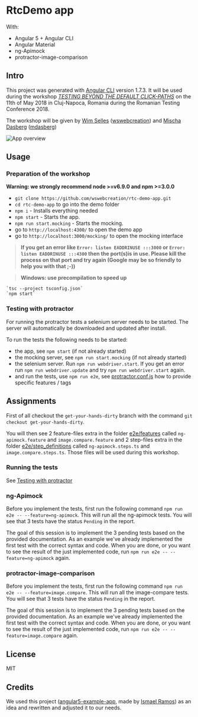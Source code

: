 # RtcDemo app

With: 

- Angular 5 + Angular CLI 
- Angular Material 
- ng-Apimock
- protractor-image-comparison

## Intro

This project was generated with [Angular CLI](https://github.com/angular/angular-cli) version 1.7.3. 
It will be used during the workshop [*TESTING BEYOND THE DEFAULT CLICK-PATHS*](https://romaniatesting.ro/sessions/testing-beyond-the-default-click-paths/) on the 11th of May 2018 in  Cluj-Napoca, Romania during the Romanian Testing Conference 2018.

The workshop will be given by [Wim Selles](https://romaniatesting.ro/speakers/wim-selles/) ([wswebcreation](https://github.com/wswebcreation/)) and [Mischa Dasberg](https://romaniatesting.ro/speakers/mischa-dasberg/) ([mdasberg](https://github.com/mdasberg))

![App overview](./assets/app-movie.gif "App overview")

## Usage

### Preparation of the workshop
**Warning: we strongly recommend node >=v6.9.0 and npm >=3.0.0**

- `git clone https://github.com/wswebcreation/rtc-demo-app.git`
- `cd rtc-demo-app` to go into the demo folder
- `npm i` - Installs everything needed
- `npm start` - Starts the app.
- `npm run start.mocking` - Starts the mocking.
- go to `http://localhost:4300/` to open the demo app
- go to `http://localhost:3000/mocking/` to open the mocking interface

> **If you get an error like `Error: listen EADDRINUSE :::3000` or `Error: listen EADDRINUSE :::4300` then the port(s)is in use. Please kill the process on that port and try again (Google may be so friendly to help you with that ;-))**

> **Windows: use precompilation to speed up**

    `tsc --project tsconfig.json`
    `npm start`

### Testing with protractor
For running the protractor tests a selenium server needs to be started. The server will automatically be downloaded and updated after install.

To run the tests the following needs to be started:
- the app, see `npm start` (if not already started)
- the mocking server, see `npm run start.mocking` (if not already started)
- the selenium server. Run `npm run webdriver.start`. If you get an error run `npm run webdriver.update` and try `npm run webdriver.start` again.
- and run the tests, use `npm run e2e`, see [protractor.conf.js](./e2e/config/protractor.conf.js) how to provide specific features / tags

## Assignments
First of all checkout the `get-your-hands-dirty` branch with the command `git checkout get-your-hands-dirty`. 

You will then see 2 feature-files extra in the folder [e2e/features](./e2e/features) called `ng-apimock.feature` and `image.compare.feature` 
and 2 step-files extra in the folder [e2e/step_definitions](./e2e/step_definitions) called `ng-apimock.steps.ts` and `image.compare.steps.ts`. Those files will be used during this workshop.

### Running the tests
See [Testing with protractor](./README.md#testing-with-protractor)

### ng-Apimock
Before you implement the tests, first run the following command `npm run e2e -- --feature=ng-apimock`. This will run all the ng-apimock tests. 
You will see that 3 tests have the status `Pending` in the report.

The goal of this session is to implement the 3 pending tests based on the provided documentation. As an example we've already implemented the first test with the correct syntax and code.
When you are done, or you want to see the result of the just implemented code, run `npm run e2e -- --feature=ng-apimock` again.

### protractor-image-comparison
Before you implement the tests, first run the following command `npm run e2e -- --feature=image.compare`. This will run all the image-compare tests. 
You will see that 3 tests have the status `Pending` in the report.

The goal of this session is to implement the 3 pending tests based on the provided documentation. As an example we've already implemented the first test with the correct syntax and code.
When you are done, or you want to see the result of the just implemented code, run `npm run e2e -- --feature=image.compare` again.

## License

MIT

## Credits
We used this project ([angular5-example-app](https://github.com/Ismaestro/angular5-example-app), made by [Ismael Ramos](https://github.com/Ismaestro)) as an idea and rewritten and adjusted it to our needs.
